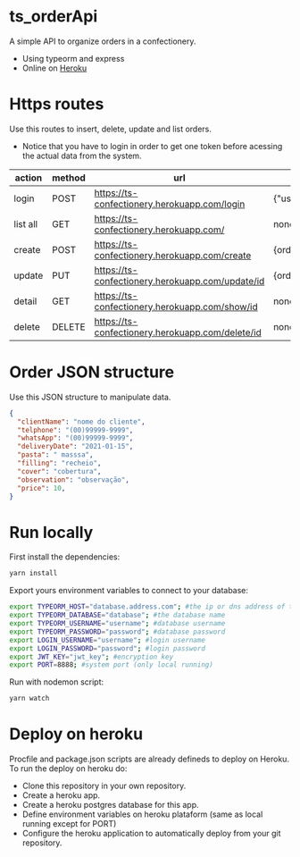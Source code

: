 # ts_orderApi
A simple API to organize orders in a confectionery.

* Using typeorm and express
* Online on [Heroku](https://ts-confectionery.herokuapp.com/)

# Https routes

Use this routes to insert, delete, update and list orders.
* Notice that you have to login in order to get one token before acessing the actual data from the system.

|  action | method  | url | body | header |
|---|---|---|---|---|
| login|  POST | https://ts-confectionery.herokuapp.com/login | {"username":"username","password":"password"} |none |
| list all|  GET | https://ts-confectionery.herokuapp.com/ | none | {"token":"encrypted token"} |
|  create |  POST | https://ts-confectionery.herokuapp.com/create | {order} | {"token":"encrypted token"} |
|  update |  PUT |  https://ts-confectionery.herokuapp.com/update/id | {order} | {"token":"encrypted token"} |
|  detail |  GET |  https://ts-confectionery.herokuapp.com/show/id | none | {"token":"encrypted token"} |
|  delete |  DELETE | https://ts-confectionery.herokuapp.com/delete/id  | none | {"token":"encrypted token"} |

# Order JSON structure

Use this JSON structure to manipulate data.

```json
{
  "clientName": "nome do cliente",
  "telphone": "(00)99999-9999",
  "whatsApp": "(00)99999-9999",
  "deliveryDate": "2021-01-15",
  "pasta": " masssa",
  "filling": "recheio",
  "cover": "cobertura",
  "observation": "observação",
  "price": 10,
}
```

# Run locally

First install the dependencies:
```bash
yarn install
```
Export yours environment variables to connect to your database:
```bash
export TYPEORM_HOST="database.address.com"; #the ip or dns address of the database
export TYPEORM_DATABASE="database"; #the database name
export TYPEORM_USERNAME="username"; #database username
export TYPEORM_PASSWORD="password"; #database password
export LOGIN_USERNAME="username"; #login username
export LOGIN_PASSWORD="password"; #login password
export JWT_KEY="jwt_key"; #encryption key
export PORT=8888; #system port (only local running)
```
Run with nodemon script:
```bash
yarn watch
```

# Deploy on heroku

Procfile and package.json scripts are already defineds to deploy on Heroku. To run the deploy on heroku do:
* Clone this repository in your own repository.
* Create a heroku app.
* Create a heroku postgres database for this app.
* Define environment variables  on heroku plataform (same as local running except for PORT)
* Configure the heroku application to automatically deploy from your git repository.
